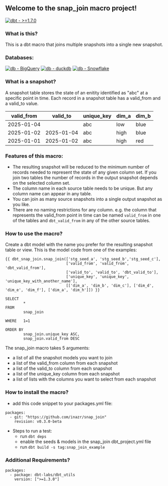 ## Welcome to the snap_join macro project!
[![dbt - >=1.7.0](https://img.shields.io/static/v1?label=dbt&message=>%3D1.7.0&color=%23FF694B&logo=dbt)](https://getdbt.com)

### What is this?

This is a dbt macro that joins multiple snapshots into a single new snapshot.

### Databases:

[![db - BigQuery](https://img.shields.io/static/v1?label=db&message=BigQuery&color=%23669DF6&logo=googlebigquery)](https://cloud.google.com/bigquery)
[![db - duckdb](https://img.shields.io/static/v1?label=db&message=duckdb&color=%23FFF000&logo=duckdb)](https://motherduck.com)
[![db - Snowflake](https://img.shields.io/static/v1?label=db&message=Snowflake&color=%2329B5E8&logo=Snowflake)](https://www.snowflake.com)


### What is a snapshot?

A snapshot table stores the state of an enitity identified as "abc" at a specific point in time. 
Each record in a snapshot table has a valid_from and a valid_to value.

| valid_from |  valid_to   | unique_key |  dim_a |  dim_b |
| ---------- | ----------- |------------| ------ | ------ |
| 2025-01-04 |             | abc        |  low   |  blue  |
| 2025-01-02 |  2025-01-04 | abc        |  high  |  blue  |
| 2025-01-01 |  2025-01-02 | abc        |  high  |  red   |

### Features of this macro:

- The resulting snapshot will be reduced to the minimum number of records needed to represent the state of any given column set. If you join two tables the number of records in the output snapshot depends on the selected column set.
- The column name in each source table needs to be unique. But any column name can appear in any table.
- You can join as many source snapshots into a single output snapshot as you like.
- There are no naming restrictions for any column. e.g. the column that represents the valid_from point in time can be named `valid_from` in one of the tables and `dbt_valid_from` in any of the other source tables.


### How to use the macro?

Create a dbt model with the name you prefer for the resulting snapshot table or view.
This is the model code from one of the examples:
```
{{ dbt_snap_join.snap_join(['stg_seed_a', 'stg_seed_b','stg_seed_c'],
                           ['valid_from', 'valid_from', 'dbt_valid_from'],
                           ['valid_to', 'valid_to', 'dbt_valid_to'],
                           ['unique_key', 'unique_key', 'unique_key_with_another_name'],
                           [['dim_a', 'dim_b', 'dim_c'], ['dim_d', 'dim_e', 'dim_f'], ['dim_a', 'dim_h']]) }}

SELECT
        *
FROM
        snap_join

WHERE   1=1

ORDER BY
        snap_join.unique_key ASC,
        snap_join.valid_from DESC
 ``` 

The snap_join macro takes 5 arguments:
- a list of all the snapshot models you want to join
- a list of the valid_from column from each snapshot
- a list of the valid_to column from each snapshot
- a list of the unique_key column from each snapshot
- a list of lists with the columns you want to select from each snapshot

### How to install the macro?
- add this code snippet to your packages.yml file: 
```
packages:
  - git: "https://github.com/inazr/snap_join"
    revision: v0.3.0-beta
 ``` 

- Steps to run a test:
  - run `dbt deps`
  - enable the seeds & models in the snap_join dbt_project.yml file
  - run `dbt build -s tag:snap_join_example`


### Additional Requirements?
```
packages:
  - package: dbt-labs/dbt_utils
    version: [">=1.3.0"]
 ``` 
